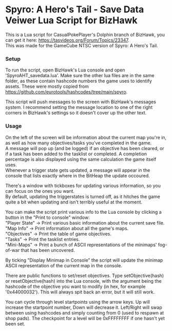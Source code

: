 # Spyro: A Hero's Tail - Save Data Veiwer Lua Script for BizHawk
This is a Lua script for CasualPokePlayer's Dolphin branch of BizHawk, you can get it here: https://tasvideos.org/Forum/Topics/23347.
<br>This was made for the GameCube NTSC version of Spyro: A Hero's Tail.

### Setup
To run the script, open BizHawk's Lua console and open 'SpyroAHT_savedata.lua'. Make sure the other lua files are in the same folder, as these contain hashcode numbers the game uses to identify assets. These were mostly copied from https://github.com/eurotools/hashcodes/tree/main/spyro.

This script will push messages to the screen with BizHawk's messages system. I recommend setting the message location to one of the right corners in BizHawk's settings so it doesn't cover up the other text.

### Usage
On the left of the screen will be information about the current map you're in, as well as how many objectives/tasks you've completed in the game.
<br>A message will pop up (and be logged) if an objective has been cleared, or if a task has been added to the tasklist or completed. A completion percentage is also displayed using the same calculation the game itself uses.
<br>Whenever a trigger state gets updated, a message will appear in the console that lists exactly where in the BitHeap the update occoured.

There's a window with tickboxes for updating various information, so you can focus on the ones you want.
<br>By default, updating the triggerstates is turned off, as it hitches the game quite a bit when updating and isn't terribly useful at the moment.

You can make the script print various info to the Lua console by clicking a button in the "Print to console" window:
<br>"Player State" -> Print various basic information about the current save file.
<br>"Map Info" -> Print information about all the game's maps.
<br>"Objectives" -> Print the table of game objectives.
<br>"Tasks" -> Print the tasklist entries.
<br>"Mini-Maps" -> Print a bunch of ASCII representations of the minimaps' fog-of-war that has been uncovered.

By ticking "Display Minimap in Console" the script will update the minimap ASCII representation of the current map in the console.

There are public functions to set/reset objectives. Type setObjective(hash) or resetObjective(hash) into the Lua console, with the argument being the hashcode of the objective you want to modify (in hex, for example '0x44000032'). This will always spit back an error, but it will still work.

You can cycle through level startpoints using the arrow keys. Up will increase the startpoint number, Down will decrease it. Left/Right will swap between using hashcodes and simply counting from 0 (used to respawn at shop pads). The checkpoint for a level will be 0xFFFFFFFF if one hasn't yet been set.
